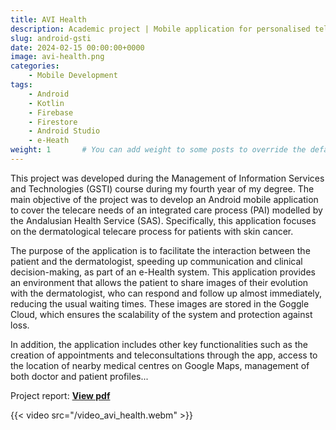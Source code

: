 ```yaml
---
title: AVI Health
description: Academic project | Mobile application for personalised tele-assistance for dermatological patients.
slug: android-gsti
date: 2024-02-15 00:00:00+0000
image: avi-health.png
categories:
    - Mobile Development
tags:
    - Android
    - Kotlin
    - Firebase
    - Firestore
    - Android Studio
    - e-Heath
weight: 1       # You can add weight to some posts to override the default sorting (date descending)
---
```

This project was developed during the Management of Information Services and Technologies (GSTI) course during my fourth year of my degree. The main objective of the project was to develop an Android mobile application to cover the telecare needs of an integrated care process (PAI) modelled by the Andalusian Health Service (SAS). Specifically, this application focuses on the dermatological telecare process for patients with skin cancer. 

The purpose of the application is to facilitate the interaction between the patient and the dermatologist, speeding up communication and clinical decision-making, as part of an e-Health system. This application provides an environment that allows the patient to share images of their evolution with the dermatologist, who can respond and follow up almost immediately, reducing the usual waiting times. These images are stored in the Goggle Cloud, which ensures the scalability of the system and protection against loss. 

In addition, the application includes other key functionalities such as the creation of appointments and teleconsultations through the app, access to the location of nearby medical centres on Google Maps, management of both doctor and patient profiles... 

Project report:
[**View pdf**](DocumentaciónAppMovil.pdf)


{{< video src="/video_avi_health.webm" >}}